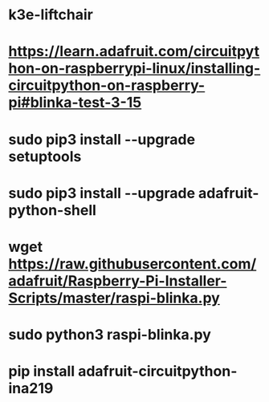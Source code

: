 # k3e-liftchair

# https://learn.adafruit.com/circuitpython-on-raspberrypi-linux/installing-circuitpython-on-raspberry-pi#blinka-test-3-15

# sudo pip3 install --upgrade setuptools
# sudo pip3 install --upgrade adafruit-python-shell
# wget https://raw.githubusercontent.com/adafruit/Raspberry-Pi-Installer-Scripts/master/raspi-blinka.py
# sudo python3 raspi-blinka.py
# pip install adafruit-circuitpython-ina219
